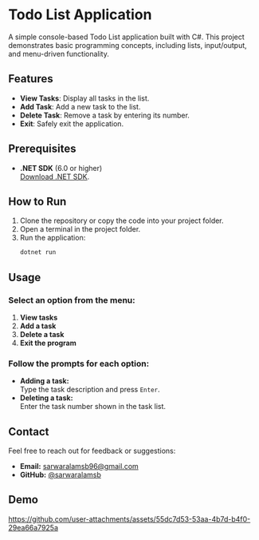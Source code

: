# Todo List Application
A simple console-based Todo List application built with C#. This project demonstrates basic programming concepts, including lists, input/output, and menu-driven functionality.

## Features
- **View Tasks**: Display all tasks in the list.
- **Add Task**: Add a new task to the list.
- **Delete Task**: Remove a task by entering its number.
- **Exit**: Safely exit the application.

## Prerequisites
- **.NET SDK** (6.0 or higher)  
  [Download .NET SDK](https://dotnet.microsoft.com/download).

## How to Run
1. Clone the repository or copy the code into your project folder.
2. Open a terminal in the project folder.
3. Run the application:
   ```bash
   dotnet run

## Usage
### Select an option from the menu:
1. **View tasks**  
2. **Add a task**  
3. **Delete a task**  
4. **Exit the program**

### Follow the prompts for each option:
- **Adding a task:**  
  Type the task description and press `Enter`.
- **Deleting a task:**  
  Enter the task number shown in the task list.

## Contact
Feel free to reach out for feedback or suggestions:

- **Email:** [sarwaralamsb96@gmail.com](mailto:sarwaralamsb96@gmail.com)  
- **GitHub:** [@sarwaralamsb](https://github.com/sarwaralamsb)


## Demo
https://github.com/user-attachments/assets/55dc7d53-53aa-4b7d-b4f0-29ea66a7925a


